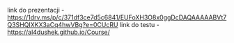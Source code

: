 link do prezentacji - https://1drv.ms/p/c/371df3ce7d5c6841/EUFoXH3O8x0ggDcDAQAAAAABVt7Q3SHQIXKX3aCq4hwVBg?e=0CUcRU
link do testu - https://al4dushek.github.io/Course/
